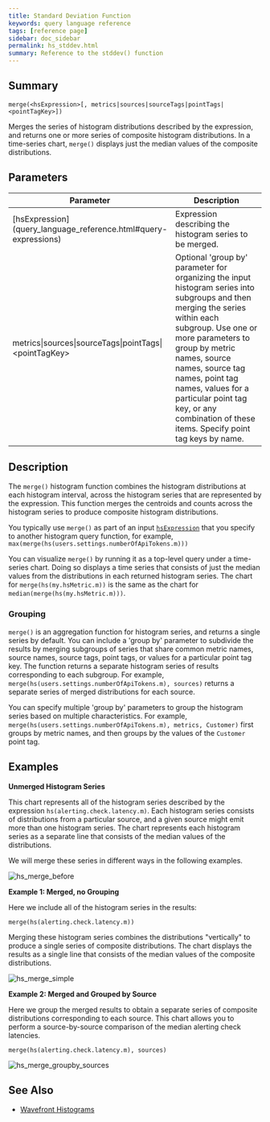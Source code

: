 ```yaml
---
title: Standard Deviation Function
keywords: query language reference
tags: [reference page]
sidebar: doc_sidebar
permalink: hs_stddev.html
summary: Reference to the stddev() function
---
```

## Summary
```
merge(<hsExpression>[, metrics|sources|sourceTags|pointTags|<pointTagKey>])
```

Merges the series of histogram distributions described by the expression, and returns one or more series of composite histogram distributions. In a time-series chart, `merge()` displays just the median values of the composite distributions.


## Parameters


<table style="width: 100%;">
<thead>
<tr><th width="30%">Parameter</th><th width="70%">Description</th></tr>
</thead>
<tbody>
<tr>
<td markdown="span">[hsExpression](query_language_reference.html#query-expressions)</td>
<td markdown="span">Expression describing the histogram series to be merged.</td></tr>
<tr> 
<td>metrics&vert;sources&vert;sourceTags&vert;pointTags&vert;&lt;pointTagKey&gt;</td>
<td>Optional 'group by' parameter for organizing the input histogram series into subgroups and then merging the series within each subgroup.
Use one or more parameters to group by metric names, source names, source tag names, point tag names, values for a particular point tag key, or any combination of these items. Specify point tag keys by name.</td>
</tr>
</tbody>
</table>


## Description

The `merge()` histogram function combines the histogram distributions at each histogram interval, across the histogram series that are represented by the expression. This function merges the centroids and counts across the histogram series to produce composite histogram distributions.


You typically use `merge()` as part of an input [`hsExpression`](query_language_reference.html#query-expressions) that you specify to another histogram query function, for example, `max(merge(hs(users.settings.numberOfApiTokens.m)))` 

You can visualize `merge()` by running it as a top-level query under a time-series chart. Doing so displays a time series that consists of just the median values from the distributions in each returned histogram series. The chart for `merge(hs(my.hsMetric.m))` is the same as the chart for `median(merge(hs(my.hsMetric.m)))`.

### Grouping

`merge()` is an aggregation function for histogram series, and returns a single series by default.  You can include a 'group by' parameter to subdivide the results by merging subgroups of series that share common metric names, source names, source tags, point tags, or values for a particular point tag key. 
The function returns a separate histogram series of results corresponding to each subgroup.
For example, `merge(hs(users.settings.numberOfApiTokens.m), sources)` returns a separate series of merged distributions for each source.

You can specify multiple 'group by' parameters to group the histogram series based on multiple characteristics. For example, `merge(hs(users.settings.numberOfApiTokens.m), metrics, Customer)` first groups by metric names, and then groups by the values of the `Customer` point tag.


## Examples

**Unmerged Histogram Series**

This chart represents all of the histogram series described by the expression `hs(alerting.check.latency.m)`. Each histogram series consists of distributions from a particular source, and a given source might emit more than one histogram series. The chart represents each histogram series as a separate line that consists of the median values of the distributions.

We will merge these series in different ways in the following examples. 

![hs_merge_before](images/hs_merge_base.png)

**Example 1: Merged, no Grouping**

Here we include all of the histogram series in the results:
 
```merge(hs(alerting.check.latency.m))```

Merging these histogram series combines the distributions "vertically" to produce a single series of composite distributions. The chart displays the results as a single line that consists of the median values of the composite distributions. 

![hs_merge_simple](images/hs_merge.png)


**Example 2: Merged and Grouped by Source**

Here we group the merged results to obtain a separate series of composite distributions corresponding to each source. This chart allows you to perform a source-by-source comparison of the median alerting check latencies.

```merge(hs(alerting.check.latency.m), sources)```

![hs_merge_groupby_sources](images/hs_merge_groupby_sources.png)



## See Also

* [Wavefront Histograms](proxies_histograms.html)
